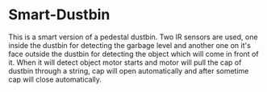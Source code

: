 # Smart-Dustbin

This is a smart version of a pedestal dustbin.
Two IR sensors are used, one inside the dustbin for detecting the garbage level and another one on it's face outside the dustbin for detecting the object which will come in front of it. When it will detect object motor starts and motor will pull the cap of dustbin through a string, cap will open automatically and after sometime cap will close automatically.
